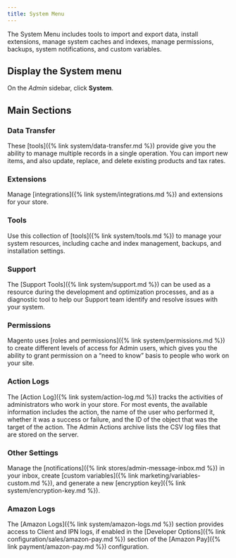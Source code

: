 ```yaml
---
title: System Menu
---
```


The System Menu includes tools to import and export data, install extensions, manage system caches and indexes, manage permissions, backups, system notifications, and custom variables.

## Display the System menu

On the _Admin_ sidebar, click **System**.

## Main Sections

### Data Transfer

These [tools]({% link system/data-transfer.md %}) provide give you the ability to manage multiple records in a single operation. You can import new items, and also update, replace, and delete existing products and tax rates.

### Extensions

Manage [integrations]({% link system/integrations.md %}) and extensions for your store.

### Tools

Use this collection of [tools]({% link system/tools.md %}) to manage your system resources, including cache and index management, backups, and installation settings.

<!--{% if "Default.EE-B2B" contains site.edition %}-->
### Support

The [Support Tools]({% link system/support.md %}) can be used as a resource during the development and optimization processes, and as a diagnostic tool to help our Support team identify and resolve issues with your system.

<!--{% endif %}-->
### Permissions

Magento uses [roles and permissions]({% link system/permissions.md %}) to create different levels of access for Admin users, which gives you the ability to grant permission on a “need to know” basis to people who work on your site.

<!--{% if "Default.EE-B2B" contains site.edition %}-->
### Action Logs

The [Action Log]({% link system/action-log.md %}) tracks the activities of administrators who work in your store. For most events, the available information includes the action, the name of the user who performed it, whether it was a success or failure, and the ID of the object that was the target of the action. The Admin Actions archive lists the CSV log files that are stored on the server.

<!--{% endif %}-->
### Other Settings

Manage the [notifications]({% link stores/admin-message-inbox.md %}) in your inbox, create [custom variables]({% link marketing/variables-custom.md %}), and generate a new [encryption key]({% link system/encryption-key.md %}).

### Amazon Logs

The [Amazon Logs]({% link system/amazon-logs.md %}) section provides access to Client and IPN logs, if enabled in the [Developer Options]({% link configuration/sales/amazon-pay.md %}) section of the [Amazon Pay]({% link payment/amazon-pay.md %}) configuration.
